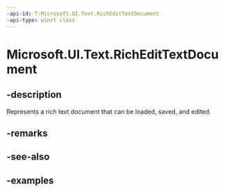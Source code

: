```yaml
---
-api-id: T:Microsoft.UI.Text.RichEditTextDocument
-api-type: winrt class
---
```


<!-- Class syntax.
public class RichEditTextDocument : ITextDocument
-->

# Microsoft.UI.Text.RichEditTextDocument

## -description
Represents a rich text document that can be loaded, saved, and edited.

## -remarks

## -see-also

## -examples

